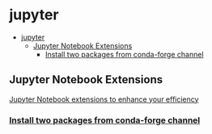 # jupyter

- [jupyter](#jupyter)
  - [Jupyter Notebook Extensions](#jupyter-notebook-extensions)
    - [Install two packages from conda-forge channel](#install-two-packages-from-conda-forge-channel)

## Jupyter Notebook Extensions

[Jupyter Notebook extensions to enhance your efficiency](https://www.endtoend.ai/blog/jupyter-notebook-extensions-to-enhance-your-efficiency/)

### [Install two packages from conda-forge channel](https://www.endtoend.ai/blog/jupyter-notebook-extensions-to-enhance-your-efficiency/)






